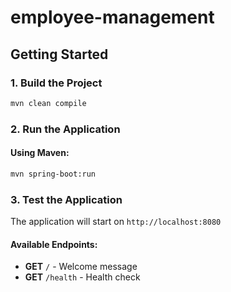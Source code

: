 # employee-management

## Getting Started

### 1. Build the Project

```bash
mvn clean compile
```

### 2. Run the Application

#### Using Maven:

```bash
mvn spring-boot:run
```

### 3. Test the Application

The application will start on `http://localhost:8080`

#### Available Endpoints:

- **GET** `/` - Welcome message
- **GET** `/health` - Health check
